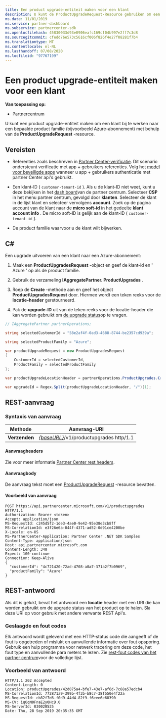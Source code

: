 ```yaml
---
title: Een product upgrade-entiteit maken voor een klant
description: U kunt de ProductUpgradeRequest-Resource gebruiken om een product upgrade-entiteit te maken om een klant bij te werken naar een bepaalde product familie.
ms.date: 11/01/2019
ms.service: partner-dashboard
ms.subservice: partnercenter-sdk
ms.openlocfilehash: 45830033d93e0906eafc169cf04b997e2ff7c3d8
ms.sourcegitcommit: cfedd76e573c5616cf006f826f4e27f08281f7b4
ms.translationtype: MT
ms.contentlocale: nl-NL
ms.lasthandoff: 07/08/2020
ms.locfileid: "97767199"
---
```

# <a name="create-a-product-upgrade-entity-for-a-customer"></a>Een product upgrade-entiteit maken voor een klant

**Van toepassing op:**

- Partnercentrum

U kunt een product upgrade-entiteit maken om een klant bij te werken naar een bepaalde product familie (bijvoorbeeld Azure-abonnement) met behulp van de **ProductUpgradeRequest** -resource.

## <a name="prerequisites"></a>Vereisten

- Referenties zoals beschreven in [Partner Center-verificatie](partner-center-authentication.md). Dit scenario ondersteunt verificatie met app + gebruikers referenties. Volg het [model voor beveiligde apps](enable-secure-app-model.md) wanneer u app + gebruikers authenticatie met partner Center api's gebruikt.

- Een klant-ID ( `customer-tenant-id` ). Als u de klant-ID niet weet, kunt u deze bekijken in het [dash board](https://partner.microsoft.com/dashboard)van de partner centrum. Selecteer **CSP** in het menu partner centrum, gevolgd door **klanten**. Selecteer de klant in de lijst klant en selecteer vervolgens **account**. Zoek op de pagina account van de klant naar de **micro soft-id** in het gedeelte **klant account info** . De micro soft-ID is gelijk aan de klant-ID ( `customer-tenant-id` ).

- De product familie waarvoor u de klant wilt bijwerken.

## <a name="c"></a>C\#

Een upgrade uitvoeren van een klant naar een Azure-abonnement:

1. Maak een **ProductUpgradesRequest** -object en geef de klant-id en ' Azure ' op als de product familie.

2. Gebruik de verzameling **IAggregatePartner. ProductUpgrades** .

3. Roep de **Create** -methode aan en geef het object **ProductUpgradesRequest** door. Hiermee wordt een teken reeks voor de **locatie-header** geretourneerd.

4. Pak de **upgrade-ID** uit van de teken reeks voor de locatie-header die kan worden gebruikt om [de upgrade status](get-product-upgrade-status.md)op te vragen.

```csharp
// IAggregatePartner partnerOperations;

string selectedCustomerId = "58e2af4f-0ad3-4688-8744-be2357cd939a";

string selectedProductFamily = "Azure";

var productUpgradeRequest = new ProductUpgradesRequest
{
    CustomerId = selectedCustomerId,
    ProductFamily = selectedProductFamily
};

var productUpgradeLocationHeader = partnerOperations.ProductUpgrades.Create(productUpgradeRequest);

var upgradeId = Regex.Split(productUpgradeLocationHeader, "/")[1];

```

## <a name="rest-request"></a>REST-aanvraag

### <a name="request-syntax"></a>Syntaxis van aanvraag

| Methode   | Aanvraag-URI                                                                                   |
|----------|-----------------------------------------------------------------------------------------------|
| **Verzenden** | [*{baseURL}*](partner-center-rest-urls.md)/v1/productupgrades http/1.1 |

#### <a name="request-headers"></a>Aanvraagheaders

Zie voor meer informatie [Partner Center rest headers](headers.md).

#### <a name="request-body"></a>Aanvraagbody

De aanvraag tekst moet een [ProductUpgradeRequest](product-upgrade-resources.md#productupgraderequest) -resource bevatten.

#### <a name="request-example"></a>Voorbeeld van aanvraag

```http
POST https://api.partnercenter.microsoft.com/v1/productupgrades HTTP/1.1
Authorization: Bearer <token>
Accept: application/json
MS-RequestId: c245d5f2-1de3-4ae0-9e42-95e38e3cb8ff
MS-CorrelationId: e3f26e6a-044f-4371-ad52-0d91ce4200be
X-Locale: en-US
MS-PartnerCenter-Application: Partner Center .NET SDK Samples
Content-Type: application/json
Host: api.partnercenter.microsoft.com
Content-Length: 340
Expect: 100-continue
Connection: Keep-Alive
{
  "customerId": "4c721420-72ad-4708-a0a7-371a2f7b0969",
  "productFamily": "Azure"
}
```

## <a name="rest-response"></a>REST-antwoord

Als dit is gelukt, bevat het antwoord een **locatie** header met een URI die kan worden gebruikt om de upgrade status van het product op te halen. Sla deze URI op voor gebruik met andere verwante REST Api's.

### <a name="response-success-and-error-codes"></a>Geslaagde en fout codes

Elk antwoord wordt geleverd met een HTTP-status code die aangeeft of de fout is opgetreden of mislukt en aanvullende informatie over fout opsporing. Gebruik een hulp programma voor netwerk tracering om deze code, het fout type en aanvullende para meters te lezen. Zie [rest-fout codes van het partner centrum](error-codes.md)voor de volledige lijst.

### <a name="response-example"></a>Voorbeeld van antwoord

```http
HTTP/1.1 202 Accepted
Content-Length: 0
Location: productUpgrades/42d075a4-bfe7-43e7-af6d-7c68a57edcb4
MS-CorrelationId: 772871a9-399b-4f3b-b8c7-38f550e4f22a
MS-RequestId: cb82f7d6-f0d9-44d4-82f9-f6eee6e68390
MS-CV: iqOqN0FnaE2y0HcD.0
MS-ServerId: 030020525
Date: Thu, 28 Sep 2019 20:35:35 GMT
```
